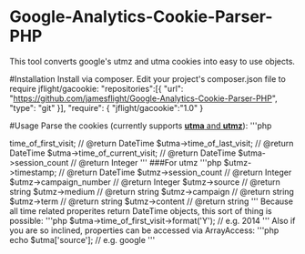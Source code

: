 Google-Analytics-Cookie-Parser-PHP
==================================

This tool converts google's utmz and utma cookies into easy to use objects.

#Installation
Install via composer. Edit your project's composer.json file to require jflight/gacookie:
	"repositories":[{
    	"url": "https://github.com/jamesflight/Google-Analytics-Cookie-Parser-PHP",
        "type": "git"
    }],
    "require": {
    	"jflight/gacookie":"1.0"
    }

#Usage
Parse the cookies (currently supports [__utma__ and __utmz__](https://developers.google.com/analytics/devguides/collection/analyticsjs/cookie-usage)):
'''php
<?php

use Jflight\GACookie\GACookie;

$utma = GACookie::parse('utma');
$utmz = GACookie::parse('utmz');
'''
You can now access cookie variables:
##For utma
'''php
	$utma->time_of_first_visit; // @return DateTime
	$utma->time_of_last_visit; // @return DateTime
	$utma->time_of_current_visit; // @return DateTime
	$utma->session_count // @return Integer
'''
###For utmz
'''php
	$utmz->timestamp; // @return DateTime
	$utmz->session_count // @return Integer
	$utmz->campaign_number // @return Integer
	$utmz->source // @return string
	$utmz->medium // @return string
	$utmz->campaign // @return string
	$utmz->term // @return string
	$utmz->content // @return string
'''
Because all time related properites return DateTime objects, this sort of thing is possible:
'''php
	$utma->time_of_first_visit->format('Y'); // e.g. 2014
'''
Also if you are so inclined, properties can be accessed via ArrayAccess:
'''php
	echo $utma['source']; // e.g. google
'''
